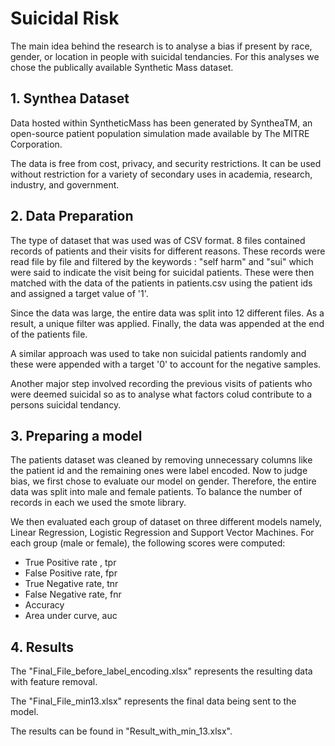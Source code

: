 # Suicidal Risk

The main idea behind the research is to analyse a bias if present by race, gender, or location in people with suicidal tendancies.
For this analyses we chose the publically available Synthetic Mass dataset.


## 1. Synthea Dataset 

Data hosted within SyntheticMass has been generated by SyntheaTM, an open-source patient population simulation made available by The MITRE Corporation.

The data is free from cost, privacy, and security restrictions. It can be used without restriction for a variety of secondary uses in academia, research, industry, and government.

## 2. Data Preparation

The type of dataset that was used was of CSV format. 8 files contained records of patients and their visits for different reasons. These records were read file by file and filtered by the keywords : "self harm" and "sui" which were said to indicate the visit being for suicidal patients. These were then matched with the data of the patients in patients.csv using the patient ids and assigned a target value of '1'.

Since the data was large, the entire data was split into 12 different files. As a result, a unique filter was applied. Finally, the data was appended at the end of the patients file.

A similar approach was used to take non suicidal patients randomly and these were appended with a target '0' to account for the negative samples.

Another major step involved recording the previous visits of patients who were deemed suicidal so as to analyse what factors colud contribute to a persons suicidal tendancy.

## 3. Preparing a model

The patients dataset was cleaned by removing unnecessary columns like the patient id and the remaining ones were label encoded. 
Now to judge bias, we first chose to evaluate our model on gender. Therefore, the entire data was split into male and female patients. To balance the number of records in each we used the smote library.

We then evaluated each group of dataset on three different models namely, Linear Regression, Logistic Regression and Support Vector Machines. For each group (male or female), the following scores were computed: 
- True Positive rate , tpr
- False Positive rate, fpr
- True Negative rate, tnr
- False Negative rate, fnr
- Accuracy
- Area under curve, auc

## 4. Results

The "Final_File_before_label_encoding.xlsx" represents the resulting data with feature removal.

The "Final_File_min13.xlsx" represents the final data being sent to the model.

The results can be found in "Result_with_min_13.xlsx".  

